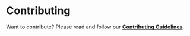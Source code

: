 # Contributing

Want to contribute? Please read and follow our **[Contributing Guidelines](https://www.magicscript.org/docs/contributing)**.
